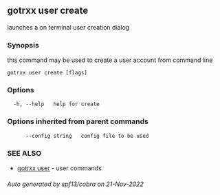 ## gotrxx user create

launches a on terminal user creation dialog

### Synopsis

this command may be used to create a user account from command line

```
gotrxx user create [flags]
```

### Options

```
  -h, --help   help for create
```

### Options inherited from parent commands

```
      --config string   config file to be used
```

### SEE ALSO

* [gotrxx user](/cli/gotrxx_user.md)	 - user commands

###### Auto generated by spf13/cobra on 21-Nov-2022
